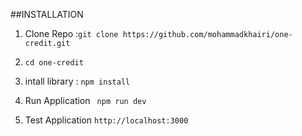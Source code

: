 ##INSTALLATION

1. Clone Repo :``git clone https://github.com/mohammadkhairi/one-credit.git``

2. ``cd one-credit`` 

3. intall library : ``npm install ``

4. Run Application `` npm run dev``

5. Test Application ``http://localhost:3000``


